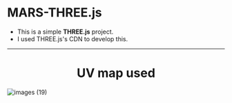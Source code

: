 # MARS-THREE.js

- This is a simple **THREE.js** project.   
- I used THREE.js's CDN to develop this.  
---
<h1 align="center"> UV map used</h1>


![images (19)](https://user-images.githubusercontent.com/107526656/183801702-127ea388-fa33-4a5f-9d48-2c9a8bb914f2.jpeg)
